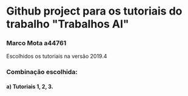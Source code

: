 <h1>Github project para os tutoriais do trabalho "Trabalhos AI"</h1>

<h3> Marco Mota a44761</h3>

Escolhidos os tutoriais na versão 2019.4


<h3>Combinação escolhida: </h3>
<h4>   a) Tutoriais 1, 2, 3.</h4>
